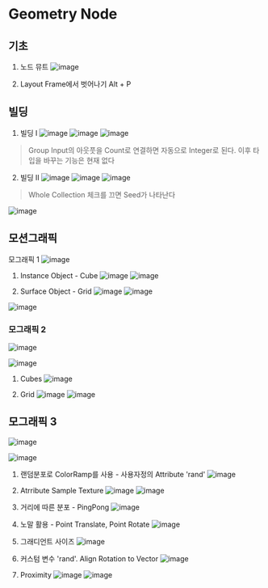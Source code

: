 Geometry Node
==============

기초
----------

1. 노드 뮤트 
![image](https://user-images.githubusercontent.com/30430227/129670865-dd6b7fbe-6573-46c1-8bb1-f3410b4cdcdb.png)

2. Layout Frame에서 벗어나기 Alt + P

빌딩
------

1. 빌딩 I
![image](https://user-images.githubusercontent.com/30430227/120792513-9878e180-c570-11eb-8b78-b48a04d11931.png)
![image](https://user-images.githubusercontent.com/30430227/120792541-a464a380-c570-11eb-8505-e1d922b7c409.png)
![image](https://user-images.githubusercontent.com/30430227/120792650-d118bb00-c570-11eb-9d53-68acd800b195.png)
> Group Input의 아웃풋을 Count로 연결하면 자동으로 Integer로 된다. 이후 타입을 바꾸는 기능은 현재 없다

2. 빌딩 II
![image](https://user-images.githubusercontent.com/30430227/120794443-366dab80-c573-11eb-9ef0-092446c6dcae.png)
![image](https://user-images.githubusercontent.com/30430227/120794475-408faa00-c573-11eb-9bcd-6faa1be57f94.png)
![image](https://user-images.githubusercontent.com/30430227/120794501-49807b80-c573-11eb-90a7-4e215902f725.png)
> Whole Collection 체크를 끄면 Seed가 나타난다

![image](https://user-images.githubusercontent.com/30430227/120794532-52714d00-c573-11eb-9d61-b45636fccded.png)

모션그래픽
------------

모그래픽 1
![image](https://user-images.githubusercontent.com/30430227/121111108-49b99900-c849-11eb-872f-d27f56d69a18.png)

1. Instance Object - Cube
![image](https://user-images.githubusercontent.com/30430227/121111184-6786fe00-c849-11eb-946a-3ae8beb9e979.png)
![image](https://user-images.githubusercontent.com/30430227/121111153-59d17880-c849-11eb-9560-e67972b079c9.png)

2. Surface Object - Grid
![image](https://user-images.githubusercontent.com/30430227/121111326-a026d780-c849-11eb-93b1-d1c53e5e91f8.png)
![image](https://user-images.githubusercontent.com/30430227/121111364-b03eb700-c849-11eb-9290-afbbd52a5cf5.png)

![image](https://user-images.githubusercontent.com/30430227/121111422-ccdaef00-c849-11eb-839b-ddcc0ad71944.png)

### 모그래픽 2
![image](https://user-images.githubusercontent.com/30430227/121120329-509bd800-c858-11eb-932e-1be64a0ea762.png)

![image](https://user-images.githubusercontent.com/30430227/121120356-585b7c80-c858-11eb-9802-7cf9577bd411.png)

1. Cubes
![image](https://user-images.githubusercontent.com/30430227/121120473-922c8300-c858-11eb-9607-f9430e060d17.png)

2. Grid
![image](https://user-images.githubusercontent.com/30430227/121120385-67dac580-c858-11eb-8b90-0daf62a20a61.png)
![image](https://user-images.githubusercontent.com/30430227/121120434-7d4fef80-c858-11eb-9965-f72b283bd167.png)


모그래픽 3
-----------

![image](https://user-images.githubusercontent.com/30430227/121125743-07e91c80-c862-11eb-997b-70e3d5eb27d7.png)

![image](https://user-images.githubusercontent.com/30430227/121125774-13d4de80-c862-11eb-9015-746e05931344.png)

1. 랜덤분포로 ColorRamp를 사용 - 사용자정의 Attribute 'rand'
![image](https://user-images.githubusercontent.com/30430227/121281191-7dacc100-c912-11eb-90e9-3ac81f1d4f94.png)

2. Atrribute Sample Texture
![image](https://user-images.githubusercontent.com/30430227/121283574-548e2f80-c916-11eb-8be2-49c1da23cc7b.png)
![image](https://user-images.githubusercontent.com/30430227/121283592-5d7f0100-c916-11eb-9be9-6796a9be617d.png)

3. 거리에 따른 분포 - PingPong
![image](https://user-images.githubusercontent.com/30430227/121284942-886a5480-c918-11eb-8144-ad66d27f0ee3.png)


4. 노말 활용 - Point Translate, Point Rotate
![image](https://user-images.githubusercontent.com/30430227/121287676-f7e24300-c91c-11eb-99c4-d9ea86d48f6c.png)

5. 그래디언트 사이즈
![image](https://user-images.githubusercontent.com/30430227/121297817-d89fe180-c92d-11eb-8b6e-f95a8f3a303b.png)

6. 커스텀 변수 'rand'. Align Rotation to Vector
![image](https://user-images.githubusercontent.com/30430227/121326853-e49b9b80-c94d-11eb-9c78-bacbcdec98c1.png)

7. Proximity
![image](https://user-images.githubusercontent.com/30430227/121973862-28acf700-cdb9-11eb-9512-c542f3b48804.png)
![image](https://user-images.githubusercontent.com/30430227/121973887-35c9e600-cdb9-11eb-8b1d-5c9aed516c50.png)


